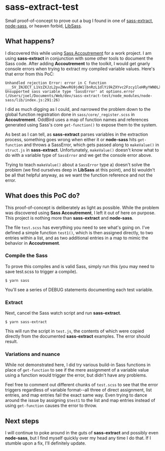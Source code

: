 # sass-extract-test

Small proof-of-concept to prove out a bug I found in one of [sass-extract](https://github.com/jgranstrom/sass-extract/), [node-sass](https://github.com/sass/node-sass), or heaven forbid, [LibSass](https://github.com/sass/libsass).

## What happens?

I discovered this while using [Sass Accoutrement](https://github.com/oddbird/accoutrement) for a work project. I am using **sass-extract** in conjunction with some other tools to document the Sass code. After adding **Accoutrement** to the toolkit, I would get gnarly console errors when trying to extract my compiled variable values. Here's that error from this PoC:

```
Unhandled rejection Error: error in C function ___SV_INJECT_L1VzZXJzL2pvZWwvRG9jdW1lbnRzL1dlYi9kZXYvc2Fzcy1leHRyYWN0LXRlc3QvdGVzdC5zY3Nz_IG_test1_0: Unsupported sass variable type 'SassError' at options.error (/Users/joel/Documents/Web/dev/sass-extract-test/node_modules/node-sass/lib/index.js:291:26)
```

I did as much digging as I could, and narrowed the problem down to the global function registration done in `sass/core/_register.scss` in **Accoutrement**. OddBird uses a map of function names and references generated using Sass's core `get-function()` to expose them to the system.

As best as I can tell, as **sass-extract** parses variables in the extraction process, something goes wrong when either it or **node-sass** hits `get-function` and throws a SassError, which gets passed along to `makeValue()` in `struct.js` in **sass-extract**. Unfortunately, `makeValue()` doesn't know what to do with a variable type of `SassError` and we get the console error above.

Trying to teach `makeValue()` about a `SassError` type a) doesn't solve the problem (we find ourselves deep in **LibSass** at this point), and b) wouldn't be all that helpful anyway, as we want the function reference and not the error.

## What does this PoC do?

This proof-of-concept is deliberately as light as possible. While the problem was discovered using **Sass Accoutrement**, I left it out of here on purpose. This project is nothing more than **sass-extract** and **node-sass**.

The file `test.scss` has everything you need to see what's going on. I've defined a simple function `test1()`, which is then assigned directly, to two entries within a list, and as two additional entries in a map to mimic the behavior in **Accoutrement**.

### Compile the Sass

To prove this compiles and is valid Sass, simply run this (you may need to save test.scss to trigger a compile).

```
$ yarn sass
```

You'll see a series of DEBUG statements documenting each test variable.

### Extract

Next, cancel the Sass watch script and run **sass-extract**.

```
$ yarn sass-extract
```

This will run the script in `test.js`, the contents of which were copied directly from the documented **sass-extract** examples. The error should result.

### Variations and nuance

While not demonstrated here, I did try various build-in Sass functions in place of `get-function` to see if the mere assignment of a variable value using a function would trigger the error, but didn't have any problems.

Feel free to comment out different chunks of `test.scss` to see that the error triggers regardless of variable format--all three of direct assignment, list entries, and map entries fail the exact same way. Even trying to dance around the issue by assigning `$test1` to the list and map entries instead of using `get-function` causes the error to throw.

## Next steps

I will continue to poke around in the guts of **sass-extract** and possibly even **node-sass**, but I find myself quickly over my head any time I do that. If I stumble upon a fix, I'll definitely update.
